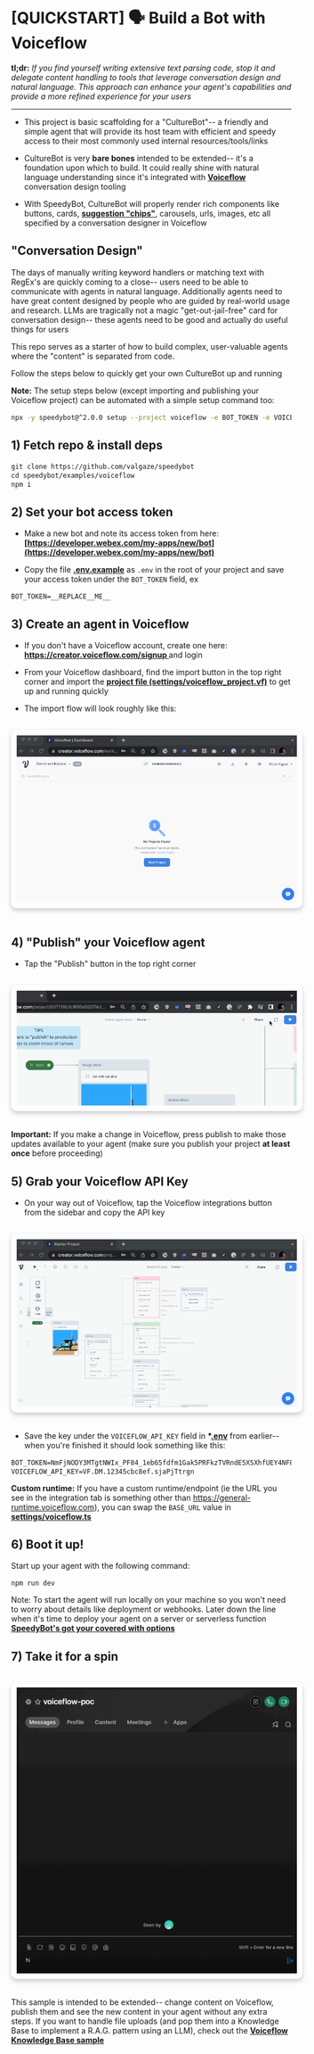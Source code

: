 # [QUICKSTART] 🗣 Build a Bot with Voiceflow

**tl;dr:** _If you find yourself writing extensive text parsing code, stop it and delegate content handling to tools that leverage conversation design and natural language. This approach can enhance your agent's capabilities and provide a more refined experience for your users_

---

- This project is basic scaffolding for a "CultureBot"-- a friendly and simple agent that will provide its host team with efficient and speedy access to their most commonly used internal resources/tools/links

- CultureBot is very **bare bones** intended to be extended-- it's a foundation upon which to build. It could really shine with natural language understanding since it's integrated with **[Voiceflow](https://www.voiceflow.com/)** conversation design tooling

- With SpeedyBot, CultureBot will properly render rich components like buttons, cards, **[suggestion "chips"](https://speedybot.js.org/patterns.html#handle-chips)**, carousels, urls, images, etc all specified by a conversation designer in Voiceflow

## "Conversation Design"

The days of manually writing keyword handlers or matching text with RegEx's are quickly coming to a close-- users need to be able to communicate with agents in natural language. Additionally agents need to have great content designed by people who are guided by real-world usage and research. LLMs are tragically not a magic "get-out-jail-free" card for conversation design-- these agents need to be good and actually do useful things for users

This repo serves as a starter of how to build complex, user-valuable agents where the "content" is separated from code.

Follow the steps below to quickly get your own CultureBot up and running

**Note:** The setup steps below (except importing and publishing your Voiceflow project) can be automated with a simple setup command too:

```sh
npx -y speedybot@^2.0.0 setup --project voiceflow -e BOT_TOKEN -e VOICEFLOW_API_KEY --install --boot
```

## 1) Fetch repo & install deps

```
git clone https://github.com/valgaze/speedybot
cd speedybot/examples/voiceflow
npm i
```

## 2) Set your bot access token

- Make a new bot and note its access token from here: **[https://developer.webex.com/my-apps/new/bot](https://developer.webex.com/my-apps/new/bot)**

- Copy the file **[.env.example](https://github.com/valgaze/speedybot/blob/v2/examples/voiceflow/.env.example)** as `.env` in the root of your project and save your access token under the `BOT_TOKEN` field, ex

```
BOT_TOKEN=__REPLACE__ME__
```

## 3) Create an agent in Voiceflow

- If you don't have a Voiceflow account, create one here: **[https://creator.voiceflow.com/signup
  ](https://creator.voiceflow.com/signup)** and login

- From your Voiceflow dashboard, find the import button in the top right corner and import the **[project file (settings/voiceflow_project.vf)](https://github.com/valgaze/speedybot/blob/v2/examples/voiceflow/settings/voiceflow_project.vf)** to get up and running quickly

- The import flow will look roughly like this:

<img src="https://raw.githubusercontent.com/valgaze/speedybot-utils/main/assets/various/voiceflow_import.gif?raw=true"
    style="
        margin: 1rem 0px;
        display: inline-block;
        max-width: 100%;
        height: auto;
        border-radius: 10px;
        box-shadow: 0 4px 8px rgba(0, 0, 0, 0.2);
        padding: 10px;
"/>

## 4) "Publish" your Voiceflow agent

- Tap the "Publish" button in the top right corner

<img src="https://raw.githubusercontent.com/valgaze/speedybot-utils/main/assets/various/voiceflow_publish.gif?raw=true"
    style="
        margin: 1rem 0px;
        display: inline-block;
        max-width: 100%;
        height: auto;
        border-radius: 10px;
        box-shadow: 0 4px 8px rgba(0, 0, 0, 0.2);
        padding: 10px;
"/>

**Important:** If you make a change in Voiceflow, press publish to make those updates available to your agent (make sure you publish your project **at least once** before proceeding)

## 5) Grab your Voiceflow API Key

- On your way out of Voiceflow, tap the Voiceflow integrations button from the sidebar and copy the API key

<img src="https://raw.githubusercontent.com/valgaze/speedybot-utils/main/assets/various/voiceflow_get_key.gif?raw=true"
    style="
        margin: 1rem 0px;
        display: inline-block;
        max-width: 100%;
        height: auto;
        border-radius: 10px;
        box-shadow: 0 4px 8px rgba(0, 0, 0, 0.2);
        padding: 10px;
"/>

- Save the key under the `VOICEFLOW_API_KEY` field in **\*[.env](https://github.com/valgaze/speedybot/blob/v2/examples/voiceflow/.env.example)** from earlier-- when you're finished it should look something like this:

```
BOT_TOKEN=NmFjNODY3MTgtNWIx_PF84_1eb65fdfm1Gak5PRFkzTVRndE5XSXhfUEY4NF8xZWI2NWZkZi05NjQzLTQxN2YtOTk3
VOICEFLOW_API_KEY=VF.DM.12345cbc8ef.sjaPjTtrgn
```

**Custom runtime:** If you have a custom runtime/endpoint (ie the URL you see in the integration tab is something other than https://general-runtime.voiceflow.com), you can swap the `BASE_URL` value in **[settings/voiceflow.ts](https://github.com/valgaze/speedybot/blob/v2/examples/voiceflow/settings/voiceflow.ts#L7)**

## 6) Boot it up!

Start up your agent with the following command:

```
npm run dev
```

Note: To start the agent will run locally on your machine so you won't need to worry about details like deployment or webhooks. Later down the line when it's time to deploy your agent on a server or serverless function **[SpeedyBot's got your covered with options](./../index.md)**

## 7) Take it for a spin

<img src="https://raw.githubusercontent.com/valgaze/speedybot-utils/main/assets/various/voiceflow_culturebot.gif?raw=true"
    style="
        margin: 1rem 0px;
        display: inline-block;
        max-width: 100%;
        height: auto;
        border-radius: 10px;
        box-shadow: 0 4px 8px rgba(0, 0, 0, 0.2);
        padding: 10px;
"/>

This sample is intended to be extended-- change content on Voiceflow, publish them and see the new content in your agent without any extra steps. If you want to handle file uploads (and pop them into a Knowledge Base to implement a R.A.G. pattern using an LLM), check out the **[Voiceflow Knowledge Base sample](./../voiceflow-kb/README.md)**
